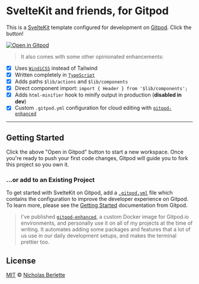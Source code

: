 # SvelteKit and friends, for Gitpod

This is a [SvelteKit](https://kit.svelte.dev) template configured for development on [Gitpod](https://www.gitpod.io). Click the button!

[![Open in Gitpod](https://gitpod.io/button/open-in-gitpod.svg)](https://gitpod.io/#https://github.com/nberlette/gitpod-sveltekit)


> It also comes with some other opinionated enhancements:

- [x] Uses [`WindiCSS`](https://windicss.org) instead of Tailwind
- [x] Written completely in [`TypeScript`](https://typescriptlang.org)
- [x] Adds paths `$lib/actions` and `$lib/components`
- [x] Direct component import: `import { Header } from '$lib/components';`
- [x] Adds `html-minifier` hook to minify output in production (**disabled in dev**)
- [x] Custom `.gitpod.yml` configuration for cloud editing with [`gitpod-enhanced`](https://git.io/gitpod)

---  

## Getting Started 

Click the above "Open in Gitpod" button to start a new workspace. Once you're ready to push your first code changes, Gitpod will guide you to fork this project so you own it.

### ...or add to an Existing Project

To get started with SvelteKit on Gitpod, add a [`.gitpod.yml`](./.gitpod.yml) file which contains the configuration to improve the developer experience on Gitpod. To learn more, please see the [Getting Started](https://www.gitpod.io/docs/getting-started) documentation from Gitpod.

> I've published [`gitpod-enhanced`](https://git.io/gitpod), a custom Docker image for Gitpod.io environments, and personally use it on all of my projects at the time of writing. It automates adding some packages and features that a lot of us use in our daily development setups, and makes the terminal prettier too.

## License

[MIT](https://mit-license.org) © [Nicholas Berlette](https://github.com/nberlette)
